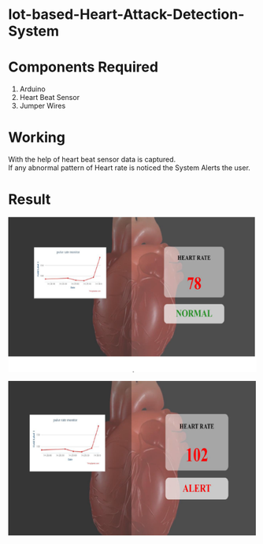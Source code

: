 # Iot-based-Heart-Attack-Detection-System

# Components Required
1. Arduino <br>
2. Heart Beat Sensor<br>
3. Jumper Wires <br>

# Working

With the help of heart beat sensor data is captured.<br>
If any abnormal pattern of Heart rate is noticed the System Alerts the user.

# Result
![](Capture.PNG)

![](Capture-2.PNG)
